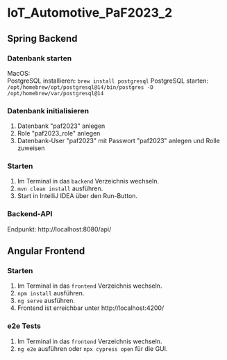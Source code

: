# IoT_Automotive_PaF2023_2

## Spring Backend
### Datenbank starten
MacOS:  
PostgreSQL installieren: ```brew install postgresql```
PostgreSQL starten: ```/opt/homebrew/opt/postgresql@14/bin/postgres -D /opt/homebrew/var/postgresql@14```

### Datenbank initialisieren
1. Datenbank "paf2023" anlegen
1. Role "paf2023_role" anlegen
1. Datenbank-User "paf2023" mit Passwort "paf2023" anlegen und Rolle zuweisen

### Starten
1. Im Terminal in das `backend` Verzeichnis wechseln.
1. `mvn clean install` ausführen. 
1. Start in IntelliJ IDEA über den Run-Button.

### Backend-API
Endpunkt: http://localhost:8080/api/

## Angular Frontend
### Starten
1. Im Terminal in das `frontend` Verzeichnis wechseln.
2. `npm install` ausführen.
3. `ng serve` ausführen.
4. Frontend ist erreichbar unter http://localhost:4200/

### e2e Tests
1. Im Terminal in das `frontend` Verzeichnis wechseln.
2. `ng e2e` ausführen oder `npx cypress open` für die GUI.


